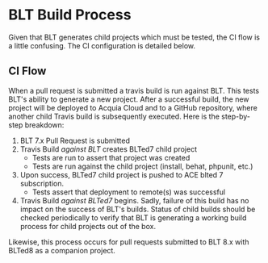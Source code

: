 # BLT Build Process

Given that BLT generates child projects which must be tested, the CI flow is a little confusing. The CI configuration is detailed below.

## CI Flow

When a pull request is submitted a travis build is run against BLT. This tests BLT's ability to generate a new project. After a successful build, the new project will be deployed to Acquia Cloud and to a GitHub repository, where another child Travis build is subsequently executed. Here is the step-by-step breakdown:

1. BLT 7.x Pull Request is submitted
2. Travis Build *against BLT* creates BLTed7 child project
    * Tests are run to assert that project was created
    * Tests are run against the child project (install, behat, phpunit, etc.)
3. Upon success, BLTed7 child project is pushed to ACE blted 7 subscription. 
    * Tests assert that deployment to remote(s) was successful
4. Travis Build *against BLTed7* begins. Sadly, failure of this build has no impact on the success of BLT's builds. Status of child builds should be checked periodically to verify that BLT is generating a working build process for child projects out of the box.

Likewise, this process occurs for pull requests submitted to BLT 8.x with BLTed8 as a companion project.
